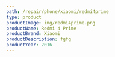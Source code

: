 ```yaml
---
path: /repair/phone/xiaomi/redmi4prime
type: product
productImage: img/redmi4prime.png
productName: Redmi 4 Prime
productBrand: Xiaomi
productDescription: fgfg
productYear: 2016
---
```

